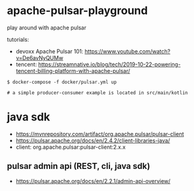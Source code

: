 # apache-pulsar-playground
play around with apache pulsar


tutorials:

- devoxx Apache Pulsar 101: https://www.youtube.com/watch?v=De6avNyQUMw
- tencent: https://streamnative.io/blog/tech/2019-10-22-powering-tencent-billing-platform-with-apache-pulsar/


```
$ docker-compose -f docker/pulsar.yml up

# a simple producer-consumer example is located in src/main/kotlin

```

# java sdk
- https://mvnrepository.com/artifact/org.apache.pulsar/pulsar-client
- https://pulsar.apache.org/docs/en/2.4.2/client-libraries-java/
- client: org.apache.pulsar:pulsar-client:2.x.x

## pulsar admin api (REST, cli, java sdk)
- https://pulsar.apache.org/docs/en/2.2.1/admin-api-overview/

